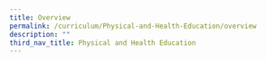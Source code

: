 ```yaml
---
title: Overview
permalink: /curriculum/Physical-and-Health-Education/overview
description: ""
third_nav_title: Physical and Health Education
---
```

